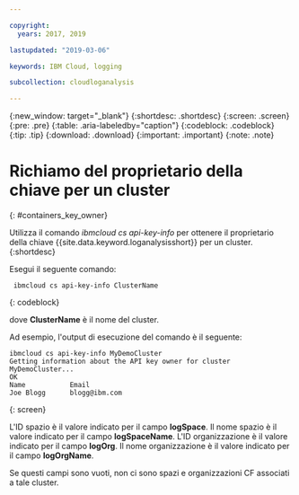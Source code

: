 ```yaml
---

copyright:
  years: 2017, 2019

lastupdated: "2019-03-06"

keywords: IBM Cloud, logging

subcollection: cloudloganalysis

---
```


{:new_window: target="_blank"}
{:shortdesc: .shortdesc}
{:screen: .screen}
{:pre: .pre}
{:table: .aria-labeledby="caption"}
{:codeblock: .codeblock}
{:tip: .tip}
{:download: .download}
{:important: .important}
{:note: .note}


# Richiamo del proprietario della chiave per un cluster
{: #containers_key_owner}

Utilizza il comando *ibmcloud cs api-key-info* per ottenere il proprietario della chiave {{site.data.keyword.loganalysisshort}} per un cluster.
{:shortdesc}

Esegui il seguente comando:

```
 ibmcloud cs api-key-info ClusterName
```
{: codeblock}

dove **ClusterName** è il nome del cluster.


Ad esempio, l'output di esecuzione del comando è il seguente:

```
ibmcloud cs api-key-info MyDemoCluster
Getting information about the API key owner for cluster MyDemoCluster...
OK
Name           Email   
Joe Blogg      blogg@ibm.com   
```
{: screen}

L'ID spazio è il valore indicato per il campo **logSpace**.
Il nome spazio è il valore indicato per il campo **logSpaceName**.
L'ID organizzazione è il valore indicato per il campo **logOrg**.
Il nome organizzazione è il valore indicato per il campo **logOrgName**.

Se questi campi sono vuoti, non ci sono spazi e organizzazioni CF associati a tale cluster.



